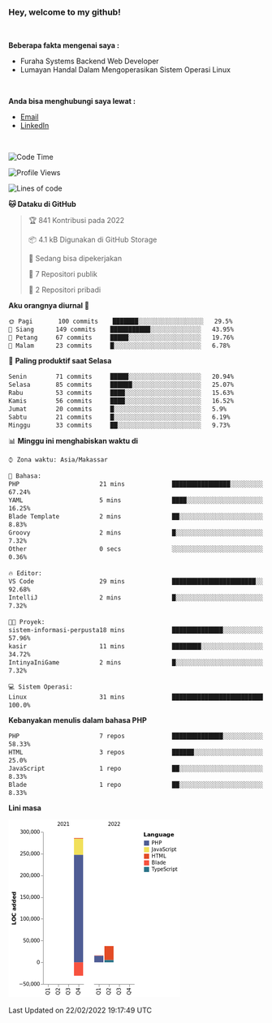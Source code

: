 <h3>Hey, welcome to my github!</h3>

<br>

<p><strong>Beberapa fakta mengenai saya :</strong></p>

<ul>
  <li>Furaha Systems Backend Web Developer</li>
  <li>Lumayan Handal Dalam Mengoperasikan Sistem Operasi Linux</li>
</ul>

<br>

<p><strong>Anda bisa menghubungi saya lewat :</strong></p>

<ul>
  <li><a href="mailto:renaldiapriyanto419@gmail.com">Email</a></li>
  <li><a href="https://www.linkedin.com/in/renaldi-kadang-314314206/">LinkedIn</a></li>
</ul>

<br>

<!--START_SECTION:waka-->
![Code Time](http://img.shields.io/badge/Code%20Time-8%20hrs%2027%20mins-blue)

![Profile Views](http://img.shields.io/badge/Profil%20dilihat-48-blue)

![Lines of code](https://img.shields.io/badge/Sejak%20Hello%20World%20aku%20telah%20menulis-283%20Thousand%20baris%20kode-blue)

**🐱 Dataku di GitHub** 

> 🏆 841 Kontribusi pada 2022
 > 
> 📦 4.1 kB Digunakan di GitHub Storage 
 > 
> 💼 Sedang bisa dipekerjakan
 > 
> 📜 7 Repositori publik 
 > 
> 🔑 2 Repositori pribadi  
 > 
**Aku orangnya diurnal 🐤** 

```text
🌞 Pagi       100 commits    ███████░░░░░░░░░░░░░░░░░░   29.5% 
🌆 Siang      149 commits    ███████████░░░░░░░░░░░░░░   43.95% 
🌃 Petang     67 commits     █████░░░░░░░░░░░░░░░░░░░░   19.76% 
🌙 Malam      23 commits     █░░░░░░░░░░░░░░░░░░░░░░░░   6.78%

```
📅 **Paling produktif saat Selasa** 

```text
Senin        71 commits     █████░░░░░░░░░░░░░░░░░░░░   20.94% 
Selasa       85 commits     ██████░░░░░░░░░░░░░░░░░░░   25.07% 
Rabu         53 commits     ████░░░░░░░░░░░░░░░░░░░░░   15.63% 
Kamis        56 commits     ████░░░░░░░░░░░░░░░░░░░░░   16.52% 
Jumat        20 commits     █░░░░░░░░░░░░░░░░░░░░░░░░   5.9% 
Sabtu        21 commits     █░░░░░░░░░░░░░░░░░░░░░░░░   6.19% 
Minggu       33 commits     ██░░░░░░░░░░░░░░░░░░░░░░░   9.73%

```


📊 **Minggu ini menghabiskan waktu di** 

```text
⌚︎ Zona waktu: Asia/Makassar

💬 Bahasa: 
PHP                      21 mins             ████████████████░░░░░░░░░   67.24% 
YAML                     5 mins              ████░░░░░░░░░░░░░░░░░░░░░   16.25% 
Blade Template           2 mins              ██░░░░░░░░░░░░░░░░░░░░░░░   8.83% 
Groovy                   2 mins              █░░░░░░░░░░░░░░░░░░░░░░░░   7.32% 
Other                    0 secs              ░░░░░░░░░░░░░░░░░░░░░░░░░   0.36%

🔥 Editor: 
VS Code                  29 mins             ███████████████████████░░   92.68% 
IntelliJ                 2 mins              █░░░░░░░░░░░░░░░░░░░░░░░░   7.32%

🐱‍💻 Proyek: 
sistem-informasi-perpusta18 mins             ██████████████░░░░░░░░░░░   57.96% 
kasir                    11 mins             ████████░░░░░░░░░░░░░░░░░   34.72% 
IntinyaIniGame           2 mins              █░░░░░░░░░░░░░░░░░░░░░░░░   7.32%

💻 Sistem Operasi: 
Linux                    31 mins             █████████████████████████   100.0%

```

**Kebanyakan menulis dalam bahasa PHP** 

```text
PHP                      7 repos             ██████████████░░░░░░░░░░░   58.33% 
HTML                     3 repos             ██████░░░░░░░░░░░░░░░░░░░   25.0% 
JavaScript               1 repo              ██░░░░░░░░░░░░░░░░░░░░░░░   8.33% 
Blade                    1 repo              ██░░░░░░░░░░░░░░░░░░░░░░░   8.33%

```


**Lini masa**

![Chart not found](https://raw.githubusercontent.com/Sylent-Sys/Sylent-Sys/main/charts/bar_graph.png) 


 Last Updated on 22/02/2022 19:17:49 UTC
<!--END_SECTION:waka-->
